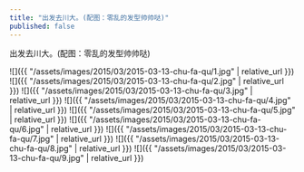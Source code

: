 ```yaml
---
title: "出发去川大。(配图：零乱的发型帅帅哒)"
published: false
---
```

出发去川大。(配图：零乱的发型帅帅哒)



![]({{ "/assets/images/2015/03/2015-03-13-chu-fa-qu/1.jpg" | relative_url }})
![]({{ "/assets/images/2015/03/2015-03-13-chu-fa-qu/2.jpg" | relative_url }})
![]({{ "/assets/images/2015/03/2015-03-13-chu-fa-qu/3.jpg" | relative_url }})
![]({{ "/assets/images/2015/03/2015-03-13-chu-fa-qu/4.jpg" | relative_url }})
![]({{ "/assets/images/2015/03/2015-03-13-chu-fa-qu/5.jpg" | relative_url }})
![]({{ "/assets/images/2015/03/2015-03-13-chu-fa-qu/6.jpg" | relative_url }})
![]({{ "/assets/images/2015/03/2015-03-13-chu-fa-qu/7.jpg" | relative_url }})
![]({{ "/assets/images/2015/03/2015-03-13-chu-fa-qu/8.jpg" | relative_url }})
![]({{ "/assets/images/2015/03/2015-03-13-chu-fa-qu/9.jpg" | relative_url }})
